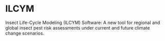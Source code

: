 # ILCYM
 Insect Life-Cycle Modeling (ILCYM) Software: A new tool for regional and global insect pest risk assessments under current and future climate change scenarios.